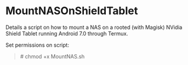 # MountNASOnShieldTablet
Details a script on how to mount a NAS on a rooted (with Magisk) NVidia Shield Tablet running Android 7.0 through Termux.

Set permissions on script:
> \# chmod +x MountNAS.sh

